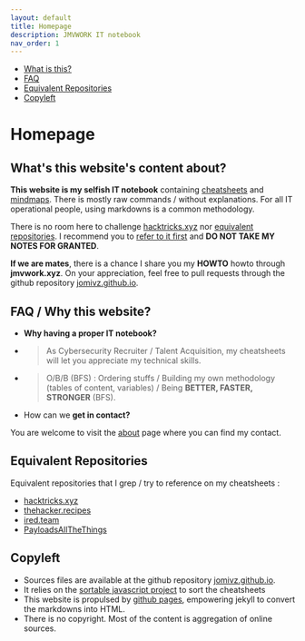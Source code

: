```yaml
---
layout: default
title: Homepage
description: JMVWORK IT notebook
nav_order: 1
---
```

<!-- vscode-markdown-toc -->
* [What is this?](#Whatisthis)
* [FAQ](#FAQ)
* [Equivalent Repositories](#EquivalentRepositories)
* [Copyleft](#Copyleft)

<!-- vscode-markdown-toc-config
	numbering=true
	autoSave=true
	/vscode-markdown-toc-config -->
<!-- /vscode-markdown-toc -->

# Homepage

##  <a name='Whatisthis'></a>What's this website's content about?


**This website is my selfish IT notebook** containing [cheatsheets](/cheatsheets) and [mindmaps](/mindmaps).
There is mostly raw commands / without explanations. For all IT operational people, using markdowns is a common methodology. 

There is no room here to challenge [hacktricks.xyz](https://book.hacktricks.xyz) nor [equivalent repositories](#equivalentrepositories).
I recommend you to [refer to it first](#equivalentrepositories) and **DO NOT TAKE MY NOTES FOR GRANTED**.

**If we are mates**, there is a chance I share you my **HOWTO** howto through **jmvwork.xyz**.
On your appreciation, feel free to pull requests through the github repository [jomivz.github.io](https://github.com/jomivz/jomivz.github.io).


##  <a name='FAQ'></a>FAQ / Why this website?


* **Why having a proper IT notebook?** 

* > As Cybersecurity Recruiter / Talent Acquisition, my cheatsheets will let you appreciate my technical skills.

* > O/B/B (BFS) : Ordering stuffs / Building my own methodology (tables of content, variables) / Being **BETTER, FASTER, STRONGER** (BFS).

* How can we **get in contact?** 

You are welcome to visit the [about](/about/) page where you can find my contact.  


##  <a name='EquivalentRepositories'></a>Equivalent Repositories


Equivalent repositories that I grep / try to reference on my cheatsheets : 
* [hacktricks.xyz](https://book.hacktricks.xyz)
* [thehacker.recipes](https://www.thehacker.recipes)
* [ired.team](https://ired.team) 
* [PayloadsAllTheThings](https://github.com/swisskyrepo/PayloadsAllTheThings)


##  <a name='Copyleft'></a>Copyleft


* Sources files are available at the github repository [jomivz.github.io](https://github.com/jomivz/jomivz.github.io). 
* It relies on the [sortable javascript project](https://githubhelp.com/tofsjonas/sortable) to sort the cheatsheets
* This website is propulsed by [github pages](https://pages.github.com/), empowering jekyll to convert the markdowns into HTML.
* There is no copyright. Most of the content is aggregation of online sources. 